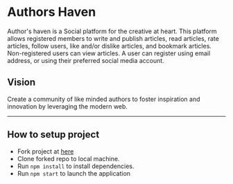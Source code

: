 Authors Haven
=======
Author's haven is a Social platform for the creative at heart. This platform allows registered members to write and publish articles, read articles, rate articles, follow users, like and/or dislike articles, and bookmark articles. Non-registered users can view articles. A user can register using email address, or using their preferred social media account.

## Vision
Create a community of like minded authors to foster inspiration and innovation
by leveraging the modern web.

---

## How to setup project
* Fork project at [here](https://github.com/andela/ah-frontend-dojo)
* Clone forked repo to local machine.
* Run `npm install` to install dependencies.
* Run `npm start` to launch the application

